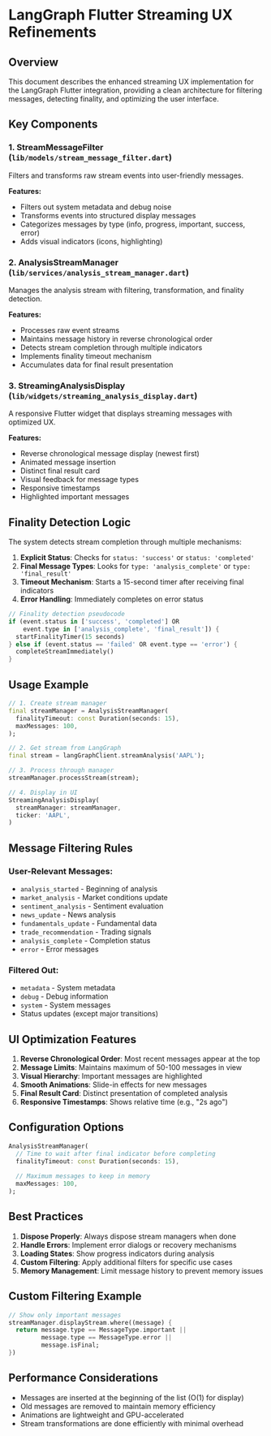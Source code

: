 # LangGraph Flutter Streaming UX Refinements

## Overview

This document describes the enhanced streaming UX implementation for the LangGraph Flutter integration, providing a clean architecture for filtering messages, detecting finality, and optimizing the user interface.

## Key Components

### 1. StreamMessageFilter (`lib/models/stream_message_filter.dart`)
Filters and transforms raw stream events into user-friendly messages.

**Features:**
- Filters out system metadata and debug noise
- Transforms events into structured display messages
- Categorizes messages by type (info, progress, important, success, error)
- Adds visual indicators (icons, highlighting)

### 2. AnalysisStreamManager (`lib/services/analysis_stream_manager.dart`)
Manages the analysis stream with filtering, transformation, and finality detection.

**Features:**
- Processes raw event streams
- Maintains message history in reverse chronological order
- Detects stream completion through multiple indicators
- Implements finality timeout mechanism
- Accumulates data for final result presentation

### 3. StreamingAnalysisDisplay (`lib/widgets/streaming_analysis_display.dart`)
A responsive Flutter widget that displays streaming messages with optimized UX.

**Features:**
- Reverse chronological message display (newest first)
- Animated message insertion
- Distinct final result card
- Visual feedback for message types
- Responsive timestamps
- Highlighted important messages

## Finality Detection Logic

The system detects stream completion through multiple mechanisms:

1. **Explicit Status**: Checks for `status: 'success'` or `status: 'completed'`
2. **Final Message Types**: Looks for `type: 'analysis_complete'` or `type: 'final_result'`
3. **Timeout Mechanism**: Starts a 15-second timer after receiving final indicators
4. **Error Handling**: Immediately completes on error status

```dart
// Finality detection pseudocode
if (event.status in ['success', 'completed'] OR 
    event.type in ['analysis_complete', 'final_result']) {
  startFinalityTimer(15 seconds)
} else if (event.status == 'failed' OR event.type == 'error') {
  completeStreamImmediately()
}
```

## Usage Example

```dart
// 1. Create stream manager
final streamManager = AnalysisStreamManager(
  finalityTimeout: const Duration(seconds: 15),
  maxMessages: 100,
);

// 2. Get stream from LangGraph
final stream = langGraphClient.streamAnalysis('AAPL');

// 3. Process through manager
streamManager.processStream(stream);

// 4. Display in UI
StreamingAnalysisDisplay(
  streamManager: streamManager,
  ticker: 'AAPL',
)
```

## Message Filtering Rules

### User-Relevant Messages:
- `analysis_started` - Beginning of analysis
- `market_analysis` - Market conditions update
- `sentiment_analysis` - Sentiment evaluation
- `news_update` - News analysis
- `fundamentals_update` - Fundamental data
- `trade_recommendation` - Trading signals
- `analysis_complete` - Completion status
- `error` - Error messages

### Filtered Out:
- `metadata` - System metadata
- `debug` - Debug information
- `system` - System messages
- Status updates (except major transitions)

## UI Optimization Features

1. **Reverse Chronological Order**: Most recent messages appear at the top
2. **Message Limits**: Maintains maximum of 50-100 messages in view
3. **Visual Hierarchy**: Important messages are highlighted
4. **Smooth Animations**: Slide-in effects for new messages
5. **Final Result Card**: Distinct presentation of completed analysis
6. **Responsive Timestamps**: Shows relative time (e.g., "2s ago")

## Configuration Options

```dart
AnalysisStreamManager(
  // Time to wait after final indicator before completing
  finalityTimeout: const Duration(seconds: 15),
  
  // Maximum messages to keep in memory
  maxMessages: 100,
);
```

## Best Practices

1. **Dispose Properly**: Always dispose stream managers when done
2. **Handle Errors**: Implement error dialogs or recovery mechanisms
3. **Loading States**: Show progress indicators during analysis
4. **Custom Filtering**: Apply additional filters for specific use cases
5. **Memory Management**: Limit message history to prevent memory issues

## Custom Filtering Example

```dart
// Show only important messages
streamManager.displayStream.where((message) {
  return message.type == MessageType.important || 
         message.type == MessageType.error ||
         message.isFinal;
})
```

## Performance Considerations

- Messages are inserted at the beginning of the list (O(1) for display)
- Old messages are removed to maintain memory efficiency
- Animations are lightweight and GPU-accelerated
- Stream transformations are done efficiently with minimal overhead